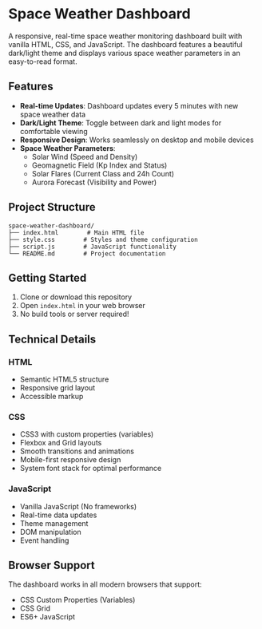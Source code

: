 # Space Weather Dashboard

A responsive, real-time space weather monitoring dashboard built with vanilla HTML, CSS, and JavaScript. The dashboard features a beautiful dark/light theme and displays various space weather parameters in an easy-to-read format.

## Features

- **Real-time Updates**: Dashboard updates every 5 minutes with new space weather data
- **Dark/Light Theme**: Toggle between dark and light modes for comfortable viewing
- **Responsive Design**: Works seamlessly on desktop and mobile devices
- **Space Weather Parameters**:
  - Solar Wind (Speed and Density)
  - Geomagnetic Field (Kp Index and Status)
  - Solar Flares (Current Class and 24h Count)
  - Aurora Forecast (Visibility and Power)

## Project Structure

```
space-weather-dashboard/
├── index.html        # Main HTML file
├── style.css        # Styles and theme configuration
├── script.js        # JavaScript functionality
└── README.md        # Project documentation
```

## Getting Started

1. Clone or download this repository
2. Open `index.html` in your web browser
3. No build tools or server required!

## Technical Details

### HTML
- Semantic HTML5 structure
- Responsive grid layout
- Accessible markup

### CSS
- CSS3 with custom properties (variables)
- Flexbox and Grid layouts
- Smooth transitions and animations
- Mobile-first responsive design
- System font stack for optimal performance

### JavaScript
- Vanilla JavaScript (No frameworks)
- Real-time data updates
- Theme management
- DOM manipulation
- Event handling

## Browser Support

The dashboard works in all modern browsers that support:
- CSS Custom Properties (Variables)
- CSS Grid
- ES6+ JavaScript

